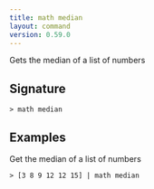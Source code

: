 ```yaml
---
title: math median
layout: command
version: 0.59.0
---
```


Gets the median of a list of numbers

## Signature

```> math median ```

## Examples

Get the median of a list of numbers
```shell
> [3 8 9 12 12 15] | math median
```

